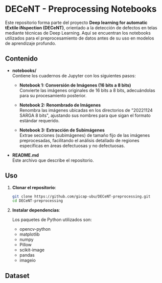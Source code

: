 # DECeNT - Preprocessing Notebooks

Este repositorio forma parte del proyecto **Deep Iearning for automatic tExtile iNspection (DECeNT)**, orientado a la detección de defectos en telas mediante técnicas de Deep Learning. Aquí se encuentran los notebooks utilizados para el preprocesamiento de datos antes de su uso en modelos de aprendizaje profundo.

## Contenido

- **notebooks/**  
  Contiene los cuadernos de Jupyter con los siguientes pasos:
  
  - **Notebook 1: Conversión de Imágenes (16 bits a 8 bits)**  
    Convierte las imágenes originales de 16 bits a 8 bits, adecuándolas para su procesamiento posterior.
    
  - **Notebook 2: Renombrado de Imágenes**  
    Renombra las imágenes ubicadas en los directorios de "20221124 SARGA 8 bits", ajustando sus nombres para que sigan el formato estándar requerido.
    
  - **Notebook 3: Extracción de Subimágenes**  
    Extrae secciones (subimágenes) de tamaño fijo de las imágenes preprocesadas, facilitando el análisis detallado de regiones específicas en áreas defectuosas y no defectuosas.
  
- **README.md**  
  Este archivo que describe el repositorio.

## Uso

1. **Clonar el repositorio**:
   ```bash
   git clone https://github.com/gicap-ubu/DECeNT-preprocessing.git
   cd DECeNT-preprocessing

2. **Instalar dependencias**:
   
   Los paquetes de Python utilizados son:
   
   * opencv-python
   * matplotlib
   * numpy
   * Pillow
   * scikit-image
   * pandas
   * imageio
     
## Dataset
